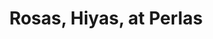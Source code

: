 ---
title: "Rosas, Hiyas, at Perlas"
description: A celebration of the femininity
sizes: [200, 500, 700]
types: [jpeg, webp, avif]
folder: pride-2023
symmetrical: false
theme:
  scheme: dark
  color: '#fe4c66'
  color-hsl: '351 99% 65%'
  style:
    image:
      '--img-object-fit': cover
      '--img-object-position': left bottom
      '--post-image': linear-gradient(var(--theme-color), var(--theme-color))
cover:
  folder: pride-2023
  filename: cover.png
  sizes: [500, 600, 700, 1000, 1280]
  formats: ['png', 'webp', 'avif']
seo:
  twitter:
    url: https://ik.imagekit.io/8jjzxcl9p/gallery/pride-2023/twitter.png
    is_prefixed: false
  og:
    url: https://ik.imagekit.io/8jjzxcl9p/gallery/pride-2023/og.png
    is_prefixed: false
cover_images:
  index: 3
enum: # define filenames by number (e.g. 2.jpg, 3.jpg, etc.)
  start: 1 # start of enumeration (e.g. 1.jpg)
  end: 31 # end of enumeration (e.g. 31.jpg)
  filetype: jpg # file type of enumeration
  size: # default size of images
    width: 400
    height: 600
  except: # define exceptions, number as key
    - overrideKey: 0
    - overrideKey: 1
      width: 304
      height: 540
    - overrideKey: 2
      style:
        "--row-span": 1
      width: 400
      height: 400
    - overrideKey: 9
      style:
        "--row-span": 1
        "--img-object-position": top -30px right 
    - overrideKey: 15
      style:
        "--row-span": 1
        "--img-object-position": top -50px left 0px
    - overrideKey: 17
      style:
        "--row-span": 1
        "--img-object-position": top -90px left 0px
    - overrideKey: 23
      style:
        "--row-span": 1
        "--img-object-position": top
    - overrideKey: 26
      style:
        "--row-span": 1
        "--img-object-position": top
        grid-column: 
    - overrideKey: 29
      ignore: true
    - overrideKey: 31
      ignore: true
    - overrideKey: 30
      ignore: true
    - overrideKey: 20
      ignore: true
count_per_statement: 7
statements:
  - |
    I've known I'm queer since I was about 8 or 9 years old; my family, possibly longer than that. Growing up, I've always looked up to strong women in my life. It started with Darna. Then it became the <i>sangg'res</i> from Encantadia. Then it became Amaya and her twin snake. Then it became Lady Gaga when I was a teen. Then it became Wanda Maximoff, the Scarlet Witch. Then it became every strong woman I personally know. My attraction to the feminine has run through the thread of my entire life, and has defined me in more ways than one.
    
    When I was coming up with this shoot, I wanted to be androgynous. I wanted to look like a flamboyant man, but without his masculinity being questioned as mine have been. I wanted to channel the feminine spirit as a reference to all of the women in my life, growing up and now. I wanted to look ethereal. I wanted to look fantastical. I wanted to look spiritual. I wanted to look <em>more</em>.
  - Red is seen as feminine, so that's what I used for this shoot as the primary color. I guess pink is more associated with the feminine, but red is a stronger pink, if that makes sense. I wanted this shoot to be a follow-up to the previous shoot, which was pink-themed. This shoot is meant to be <cite>The Fame Monster</cite> to the other shoot's <cite>The Fame</cite>, or the <cite>reputation</cite> to the other one's <cite>Lover</cite>, the moon to the other one's sun, or the snake to the other one's home.
  - I thought about who I wanted to show to the camera. I wondered if I wanted to create a character foreign to who I am, or if I wanted to show myself in all my rawness. It turns out that it was both. What got refracted through the camera lens was a distorted view of my person. The photos were simultaneously me, and not me, just as a diamond shows through what is on the other side, but also in different refracted lights and colors. These are all me, but they were also a character of fiction. They were authentic, but manufactured. They were fish fresh out of the sea, but seasoned with salt and burnt over a bonfire. The identity was true, but it was all in my head. It was a person I am, but no one will ever come to know—because it no longer exists.
  - |
    The inspiration for putting together these looks was the desire to link ancient spirituality to queerness. In pre-colonial Philippines, it was thought that queer people would make powerful <i lang="tl">babaylan</i>, priestesses that served as guide and physicians to an entire community. They also provided valuable insight into the mystical for community leaders who sought guidance on how to lead their people. The pre-colonial <i lang="tl">babaylan</i> thought that queerness made for a powerful priestess, for they are connected to the masculine and feminine energies of nature.

    The <i lang="tl">diwata</i> are nature spirits who both guided and punished the people. They exist both in the material and spiritual world. They were revered, feared, and treated with respect. In modern times, the word commonly refers to female nature spirits, but in many cultures, the word also refers to spirits in general, particularly in animism. The images you see here are partly inspired by the <i lang="tl">diwata</i>, taking in their feminine energies and channeling it outward.

    The bakunawa is another mythical creature from the Philippine mythology. It is a serpent-like dragon commonly thought to live in the seas, but other cultures also believed it lived either in the underworld or in the skies. The bakunawa is closely tied to the babaylan in that the bakunawa is used in geomancy, a divination ritual involving sands, rocks, and loose soil. The bakunawa is believed to have devoured six out of the seven moons of the earth, and eclipses are believed to be the bakunawa trying to devour the seventh and final moon. It was by pure coincidence that the mesh shirt I am wearing underneath the floral jacket resembles snake scales at first glance, and upon seeing the photos, it was a switch that opened a light; the bakunawa was staring me right in the eye.
  - |
    Since I came out, I feel more drawn towards female energies. Perhaps it is the years of longing that my body has had for a freedom that was yet to be mine. To safeguard myself, I tried hard (and often failed) to suppress my femininity. But in reality, we were created in the image of the divine, whose energies masculine and feminine freely flow around and beyond. It is my belief that we have been doing our best to suppress the feminine for the male, and the masculine for the female, so much so that we harrass, and we kill, and we abuse, and we legislate against any and all who break out of the status quo. 
  
    My brothers and sisters in the community are dying. They are people with bright minds and enormous power to create, and they are being killed, physically, mentally, and emotionally. The Pride March is a protest, so the governments listen, that they may oblige to protect us from the systems in place that try to hurt us. The Pride March is also a celebration, so the society hears that we are complete people too, no different than them or you, people with entire lives, feelings, thoughts, and opinions—people who matter.
---